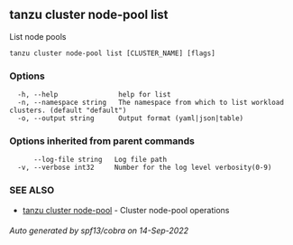 ## tanzu cluster node-pool list

List node pools

```
tanzu cluster node-pool list [CLUSTER_NAME] [flags]
```

### Options

```
  -h, --help               help for list
  -n, --namespace string   The namespace from which to list workload clusters. (default "default")
  -o, --output string      Output format (yaml|json|table)
```

### Options inherited from parent commands

```
      --log-file string   Log file path
  -v, --verbose int32     Number for the log level verbosity(0-9)
```

### SEE ALSO

* [tanzu cluster node-pool](tanzu_cluster_node-pool.md)	 - Cluster node-pool operations

###### Auto generated by spf13/cobra on 14-Sep-2022
